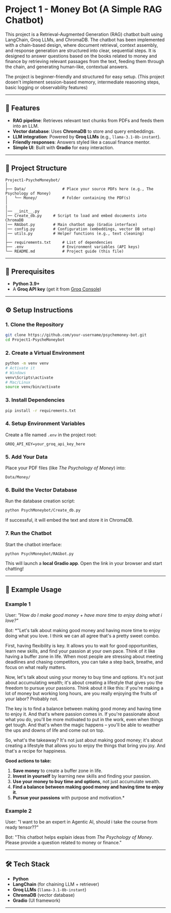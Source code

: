 # Project 1 - Money Bot (A Simple RAG Chatbot)

This project is a Retrieval-Augmented Generation (RAG) chatbot built using LangChain, Groq LLMs, and ChromaDB. The chatbot has been implemented with a chain-based design, where document retrieval, context assembly, and response generation are structured into clear, sequential steps. 
It is designed to answer questions based on the books related to money and finance by retrieving relevant passages from the text, feeding them through the chain, and generating human-like, contextual answers.

The project is beginner-friendly and structured for easy setup.
(This project dosen't implement session-based memory, intermediate reasoning steps, basic logging or observability features)

---

## 🚀 Features

* **RAG pipeline**: Retrieves relevant text chunks from PDFs and feeds them into an LLM.
* **Vector database**: Uses **ChromaDB** to store and query embeddings.
* **LLM integration**: Powered by **Groq LLMs** (e.g., `llama-3.1-8b-instant`).
* **Friendly responses**: Answers styled like a casual finance mentor.
* **Simple UI**: Built with **Gradio** for easy interaction.

---

## 📂 Project Structure

```
Project1-PsycheMoneybot/
│
├── Data/                # Place your source PDFs here (e.g., The Psychology of Money)
│   └── Money/           # Folder containing the PDF(s)
│
|
│── __init__.py
│── Create_db.py     # Script to load and embed documents into ChromaDB
│── RAGbot.py        # Main chatbot app (Gradio interface)
│── config.py        # Configuration (embeddings, vector DB setup)
│── utils.py         # Helper functions (e.g., text cleaning)
│
├── requirements.txt     # List of dependencies
├── .env                 # Environment variables (API keys)
└── README.md            # Project guide (this file)
```

---

## 🔑 Prerequisites

* **Python 3.9+**
* A **Groq API key** (get it from [Groq Console](https://console.groq.com/))

---

## ⚙️ Setup Instructions

### 1. Clone the Repository

```bash
git clone https://github.com/your-username/psychemoney-bot.git
cd Project1-PsycheMoneybot
```

### 2. Create a Virtual Environment

```bash
python -m venv venv
# Activate it
# Windows
venv\Scripts\activate
# Mac/Linux
source venv/bin/activate
```

### 3. Install Dependencies

```bash
pip install -r requirements.txt
```

### 4. Setup Environment Variables

Create a file named `.env` in the project root:

```
GROQ_API_KEY=your_groq_api_key_here
```

### 5. Add Your Data

Place your PDF files (like *The Psychology of Money*) into:

```
Data/Money/
```

### 6. Build the Vector Database

Run the database creation script:

```bash
python PsychMoneybot/Create_db.py
```

If successful, it will embed the text and store it in ChromaDB.

### 7. Run the Chatbot

Start the chatbot interface:

```bash
python PsychMoneybot/RAGbot.py
```

This will launch a **local Gradio app**. Open the link in your browser and start chatting!

---

## 📖 Example Usage
### Example 1
User: *"How do I make good money + have more time to enjoy doing what i love?"*

Bot: *"Let's talk about making good money and having more time to enjoy doing what you love. I think we can all agree that's a pretty sweet combo.

First, having flexibility is key. It allows you to wait for good opportunities, learn new skills, and find your passion at your own pace. Think of it like having a buffer zone in life. When most people are stressing about meeting deadlines and chasing competitors, you can take a step back, breathe, and focus on what really matters.

Now, let's talk about using your money to buy time and options. It's not just about accumulating wealth; it's about creating a lifestyle that gives you the freedom to pursue your passions. Think about it like this: if you're making a lot of money but working long hours, are you really enjoying the fruits of your labor? Probably not.

The key is to find a balance between making good money and having time to enjoy it. And that's where passion comes in. If you're passionate about what you do, you'll be more motivated to put in the work, even when things get tough. And that's when the magic happens – you'll be able to weather the ups and downs of life and come out on top.

So, what's the takeaway? It's not just about making good money; it's about creating a lifestyle that allows you to enjoy the things that bring you joy. And that's a recipe for happiness.

**Good actions to take:**

1. **Save money** to create a buffer zone in life.
2. **Invest in yourself** by learning new skills and finding your passion.
3. **Use your money to buy time and options**, not just accumulate wealth.
4. **Find a balance between making good money and having time to enjoy it**.
5. **Pursue your passions** with purpose and motivation.*

### Example 2

User: "I want to be an expert in Agentic AI, should i take the course from ready tensor??"

Bot: "This chatbot helps explain ideas from *The Psychology of Money*. Please provide a question related to money or finance."

---

## 🛠️ Tech Stack

* **Python**
* **LangChain** (for chaining LLM + retriever)
* **Groq LLMs** (`llama-3.1-8b-instant`)
* **ChromaDB** (vector database)
* **Gradio** (UI framework)


---
